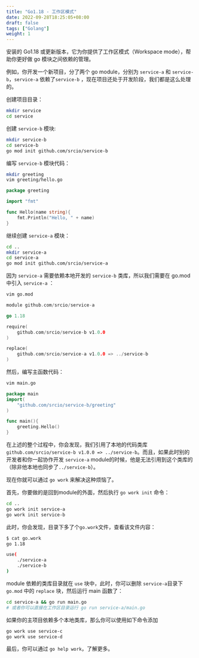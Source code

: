 ```yaml
---
title: "Go1.18 - 工作区模式"
date: 2022-09-28T18:25:05+08:00
draft: false
tags: ["Golang"]
weight: 1
---
```


安装的 Go1.18 或更新版本，它为你提供了工作区模式（Workspace mode），帮助你更好做 go 模块之间依赖的管理。


例如，你开发一个新项目，分了两个 go module，分别为 `service-a` 和 `service-b`，`service-a` 依赖了`service-b` ，现在项目还处于开发阶段，我们都是这么处理的。

创建项目目录：

```bash
mkdir service
cd service
```

创建 `service-b` 模块:

```bash
mkdir service-b
cd service-b
go mod init github.com/srcio/service-b
```

编写 `service-b` 模块代码：

```bash
mkdir greeting
vim greeting/hello.go
```

```go
package greeting

import "fmt"

func Hello(name string){
    fmt.Println("Hello, " + name) 
}
```

继续创建 `service-a` 模块：

```bash
cd ..
mkdir service-a
cd service-a
go mod init github.com/srcio/service-a
```

因为 `service-a` 需要依赖本地开发的 `service-b` 类库，所以我们需要在 go.mod 中引入 `service-a` ：

```bash
vim go.mod
```

```go
module github.com/srcio/service-a

go 1.18

require(
    github.com/srcio/service-b v1.0.0
)

replace(
    github.com/srcio/service-a v1.0.0 => ../service-b
)
```

然后，编写主函数代码：

```bash
vim main.go
```

```go
package main
import(
    "github.com/srcio/service-b/greeting"
)

func main(){
    greeting.Hello()
}
```

在上述的整个过程中，你会发现，我们引用了本地的代码类库 `github.com/srcio/service-b v1.0.0 => ../service-b`。而且，如果此时别的开发者和你一起协作开发 `service-a` module的时候，他是无法引用到这个类库的（除非他本地也同步了`../service-b`）。

现在你就可以通过 `go work` 来解决这种烦恼了。

首先，你要做的是回到module的外面，然后执行 `go work init` 命令：

```bash
cd ..
go work init service-a
go work init service-b
```

此时，你会发现，目录下多了个`go.work`文件，查看该文件内容：

```bash
$ cat go.work
go 1.18

use(
    ./service-a
    ./service-b
)
```

module 依赖的类库目录就在 `use` 块中，此时，你可以删除 `service-a`目录下 `go.mod` 中的 `replace` 块，然后运行 main 函数了：

```bash
cd service-a && go run main.go
# 或者你可以直接在工作区目录运行 go run service-a/main.go
```

如果你的主项目依赖多个本地类库，那么你可以使用如下命令添加

```bash
go work use service-c
go work use service-d
```

最后，你可以通过 `go help work`，了解更多。





